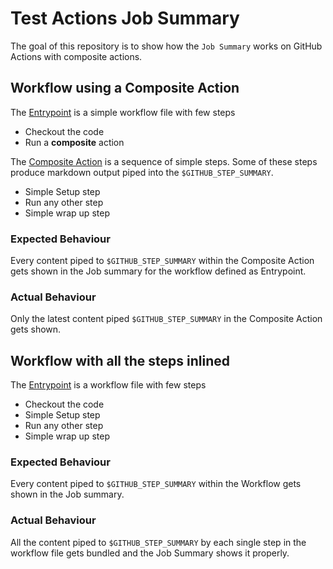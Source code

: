 # Test Actions Job Summary

The goal of this repository is to show how the `Job Summary` works on GitHub Actions
with composite actions.

## Workflow using a Composite Action

The [Entrypoint](.github/workflows/entrypoint-composite.yml) is a simple workflow file with few steps

* Checkout the code
* Run a **composite** action

The [Composite Action](./composite/action.yml) is a sequence of simple steps. Some of these steps produce markdown
output piped into the `$GITHUB_STEP_SUMMARY`.

* Simple Setup step
* Run any other step
* Simple wrap up step

### Expected Behaviour

Every content piped to `$GITHUB_STEP_SUMMARY` within the Composite Action gets shown in the
Job summary for the workflow defined as Entrypoint.

### Actual Behaviour

Only the latest content piped `$GITHUB_STEP_SUMMARY` in the Composite Action gets shown.

## Workflow with all the steps inlined

The [Entrypoint](.github/workflows/entrypoint-standalone.yml) is a workflow file with few steps

* Checkout the code
* Simple Setup step
* Run any other step
* Simple wrap up step


### Expected Behaviour

Every content piped to `$GITHUB_STEP_SUMMARY` within the Workflow gets shown in the
Job summary.

### Actual Behaviour

All the content piped to `$GITHUB_STEP_SUMMARY` by each single step in the workflow file
gets bundled and the Job Summary shows it properly.

